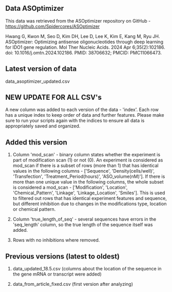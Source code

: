 ## Data ASOptimizer
This data was retrieved from the ASOptimizer repository on GitHub - https://github.com/Spidercores/ASOptimizer

Hwang G, Kwon M, Seo D, Kim DH, Lee D, Lee K, Kim E, Kang M, Ryu JH. ASOptimizer: Optimizing antisense 
oligonucleotides through deep learning for IDO1 gene regulation. Mol Ther Nucleic Acids. 
2024 Apr 6;35(2):102186. doi: 10.1016/j.omtn.2024.102186. PMID: 38706632; PMCID: PMC11066473.

## Latest version of data
data_asoptimizer_updated.csv

## NEW UPDATE FOR ALL CSV's
A new column was added to each version of the data - 'index'. Each row has a unique index to keep order
of data and further features. Please make sure to run your scripts again with the indices to ensure
all data is appropriately saved and organized.

## Added this version
1. Column 'mod_scan' - binary column states whether the experiment is part of modification scan (1) 
or not (0). An experiment is considered as mod_scan if there is a subset of rows (more than 1) 
that has identical values in the following columns - ['Sequence', 'Density(cells/well)', 
'Transfection', 'Treatment_Period(hours)', 'ASO_volume(nM)']. If there is more than one unique
value in the following columns, the whole subset is considered a mod_scan - ['Modification', 
'Location', 'Chemical_Pattern', 'Linkage', 'Linkage_Location', 'Smiles'].
This is used to filtered out rows that has identical experiment features and sequence, but different inhibition
due to changes in the modifications type, location or chemical pattern.

2. Column 'true_length_of_seq' - several sequences have errors in the 'seq_length' column,
so the true length of the sequence itself was added.

3. Rows with no inhibitions where removed.


## Previous versions (latest to oldest)
1. data_updated_18.5.csv (columns about the location of the sequence in the gene mRNA or transcript were added)

2. data_from_article_fixed.csv (first version after analyzing)

